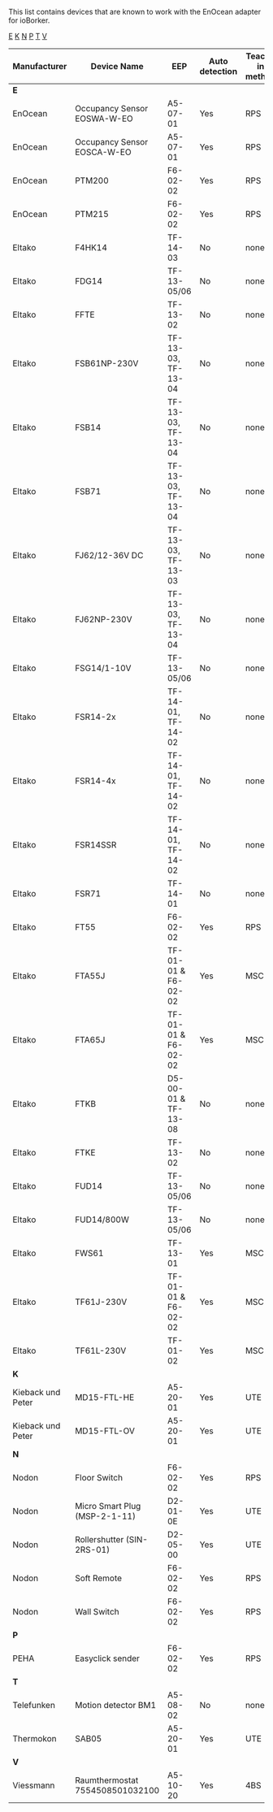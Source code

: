 This list contains devices that are known to work with the EnOcean adapter for ioBorker.

[E](#E) [K](#K) [N](#N) [P](#P) [T](#T) [V](#V)

| Manufacturer | Device Name | EEP | Auto detection | Teach-in method |
|---|---|---|---|---|
| <a name="N"></a> **E** | 
| EnOcean | Occupancy Sensor EOSWA-W-EO | A5-07-01 | Yes | RPS |
| EnOcean | Occupancy Sensor EOSCA-W-EO | A5-07-01 | Yes | RPS |
| EnOcean | PTM200 | F6-02-02 | Yes | RPS|
| EnOcean | PTM215 | F6-02-02 | Yes | RPS |
| Eltako | F4HK14 | TF-14-03 | No | none |
| Eltako | FDG14 | TF-13-05/06 | No | none |
| Eltako | FFTE | TF-13-02 | No | none |
| Eltako | FSB61NP-230V | TF-13-03, TF-13-04 | No | none |
| Eltako | FSB14 | TF-13-03, TF-13-04 | No | none |
| Eltako | FSB71 | TF-13-03, TF-13-04 | No | none |
| Eltako | FJ62/12-36V DC | TF-13-03, TF-13-03 | No | none |
| Eltako | FJ62NP-230V | TF-13-03, TF-13-04 | No | none |
| Eltako | FSG14/1-10V | TF-13-05/06 | No | none |
| Eltako | FSR14-2x | TF-14-01, TF-14-02 | No | none |
| Eltako | FSR14-4x | TF-14-01, TF-14-02 | No | none |
| Eltako | FSR14SSR | TF-14-01, TF-14-02 | No | none |
| Eltako | FSR71 | TF-14-01 | No | none |
| Eltako | FT55 | F6-02-02 | Yes | RPS |
| Eltako | FTA55J | TF-01-01 & F6-02-02 | Yes | MSC |
| Eltako | FTA65J | TF-01-01 & F6-02-02 | Yes | MSC |
| Eltako | FTKB | D5-00-01 & TF-13-08 | No | none |
| Eltako | FTKE | TF-13-02 | No | none |
| Eltako | FUD14 | TF-13-05/06 | No | none |
| Eltako | FUD14/800W | TF-13-05/06 | No | none |
| Eltako | FWS61 | TF-13-01 | Yes | MSC |
| Eltako | TF61J-230V | TF-01-01 & F6-02-02 | Yes | MSC |
| Eltako | TF61L-230V | TF-01-02 | Yes | MSC |
| <a name="K"></a> **K** | 
| Kieback und Peter | MD15-FTL-HE | A5-20-01 | Yes | UTE |
| Kieback und Peter | MD15-FTL-OV | A5-20-01 | Yes | UTE |
| <a name="N"></a> **N** | 
| Nodon | Floor Switch | F6-02-02 | Yes | RPS |
| Nodon | Micro Smart Plug (MSP-2-1-11) | D2-01-0E | Yes | UTE |
| Nodon | Rollershutter (SIN-2RS-01) | D2-05-00 | Yes | UTE |
| Nodon | Soft Remote | F6-02-02 | Yes | RPS |
| Nodon | Wall Switch | F6-02-02 | Yes | RPS |
| <a name="P"></a> **P** | 
| PEHA | Easyclick sender | F6-02-02 | Yes | RPS |
| <a name="T"></a> **T**|
| Telefunken | Motion detector BM1 | A5-08-02 | No | none |
| Thermokon | SAB05 | A5-20-01 | Yes | UTE |
| <a name="V"></a> **V**|
| Viessmann | Raumthermostat 7554508501032100 | A5-10-20 | Yes | 4BS |

